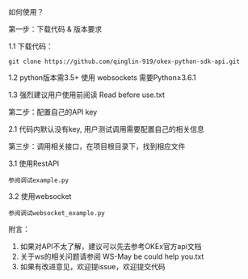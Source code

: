 如何使用？

第一步：下载代码 & 版本要求

1.1 下载代码：

    git clone https://github.com/qinglin-919/okex-python-sdk-api.git
    
1.2 python版本需3.5+  使用 websockets 需要Python≥3.6.1

1.3 强烈建议用户使用前阅读 Read before use.txt

第二步：配置自己的API key

2.1 代码内默认没有key, 用户测试调用需要配置自己的相关信息

第三步：调用相关接口，在项目根目录下，找到相应文件

3.1 使用RestAPI
    
    参阅调试example.py
    
3.2 使用websocket

    参阅调试websocket_example.py
    
附言：
1. 如果对API不太了解，建议可以先去参考OKEx官方api文档
2. 关于ws的相关问题请参阅 WS-May be could help you.txt
3. 如果有改进意见，欢迎提issue，欢迎提交代码
